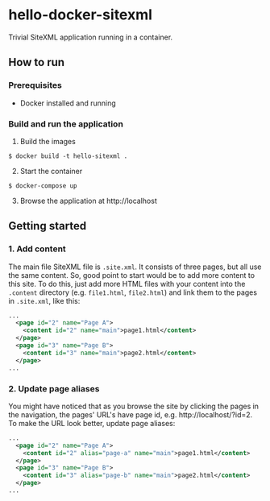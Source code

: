# hello-docker-sitexml

Trivial SiteXML application running in a container.

## How to run

### Prerequisites
- Docker installed and running

### Build and run the application

1. Build the images

```$ docker build -t hello-sitexml .```

2. Start the container

```$ docker-compose up```

3. Browse the application at http://localhost

## Getting started

### 1. Add content
The main file SiteXML file is ```.site.xml```. It consists of three pages, but all use the same content. So, good point to start would be to add more content to this site. To do this, just add more HTML files with your content into the ```.content``` directory (e.g. ```file1.html```, ```file2.html```) and link them to the pages in ```.site.xml```, like this:

```xml
...
  <page id="2" name="Page A">
    <content id="2" name="main">page1.html</content>
  </page>
  <page id="3" name="Page B">
    <content id="3" name="main">page2.html</content>
  </page>
...
```

### 2. Update page aliases
You might have noticed that as you browse the site by clicking the pages in the navigation, the pages' URL's have page id, e.g. http://localhost/?id=2. To make the URL look better, update page aliases:

```xml
...
  <page id="2" name="Page A">
    <content id="2" alias="page-a" name="main">page1.html</content>
  </page>
  <page id="3" name="Page B">
    <content id="3" alias="page-b" name="main">page2.html</content>
  </page>
...
```
